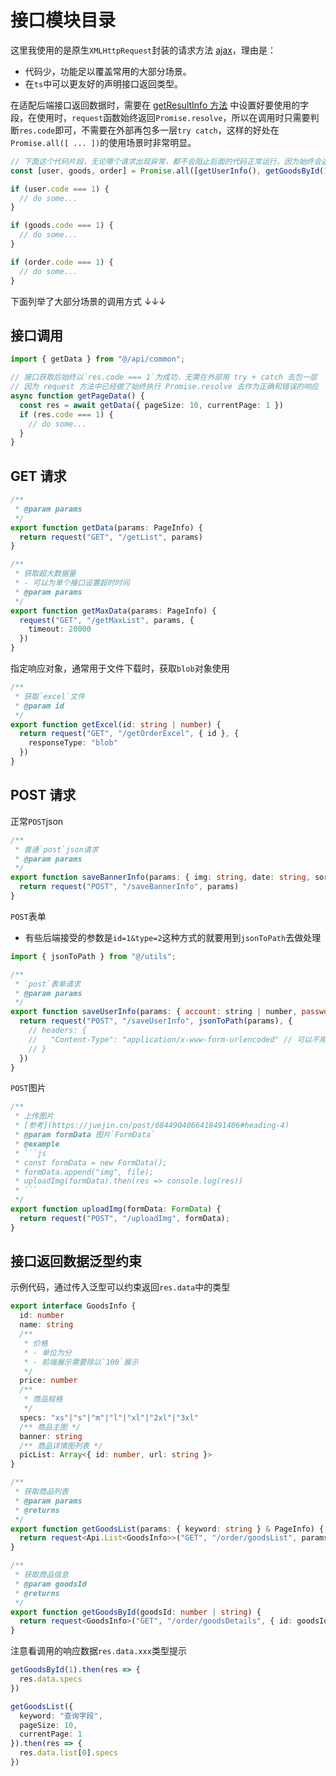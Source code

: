 # 接口模块目录

这里我使用的是原生`XMLHttpRequest`封装的请求方法 [ajax](https://github.com/Travis-hjs/my-note/blob/master/example/pages/request/js/index.js)，理由是：

- 代码少，功能足以覆盖常用的大部分场景。
- 在`ts`中可以更友好的声明接口返回类型。

在适配后端接口返回数据时，需要在 [getResultInfo 方法](../utils/request.ts) 中设置好要使用的字段，在使用时，`request`函数始终返回`Promise.resolve`，所以在调用时只需要判断`res.code`即可，不需要在外部再包多一层`try catch`，这样的好处在`Promise.all([ ... ])`的使用场景时非常明显。

```ts
// 下面这个代码片段，无论哪个请求出现异常，都不会阻止后面的代码正常运行，因为始终会返回结果
const [user, goods, order] = Promise.all([getUserInfo(), getGoodsById(12), getOrderById(21)]);

if (user.code === 1) {
  // do some...
}

if (goods.code === 1) {
  // do some...
}

if (order.code === 1) {
  // do some...
}
```

下面列举了大部分场景的调用方式 ↓↓↓

## 接口调用

```ts
import { getData } from "@/api/common";

// 接口获取后始终以`res.code === 1`为成功，无需在外部用 try + catch 去包一层
// 因为 request 方法中已经做了始终执行 Promise.resolve 去作为正确和错误的响应
async function getPageData() {
  const res = await getData({ pageSize: 10, currentPage: 1 })
  if (res.code === 1) {
    // do some...
  }
}
```

## GET 请求

```ts
/**
 * @param params
 */
export function getData(params: PageInfo) {
  return request("GET", "/getList", params)
}

/**
 * 获取超大数据量
 * - 可以为单个接口设置超时时间
 * @param params
 */
export function getMaxData(params: PageInfo) {
  request("GET", "/getMaxList", params, {
    timeout: 20000
  })
}
```

指定响应对象，通常用于文件下载时，获取`blob`对象使用

```ts
/**
 * 获取`excel`文件
 * @param id 
 */
export function getExcel(id: string | number) {
  return request("GET", "/getOrderExcel", { id }, {
    responseType: "blob"
  })
}
```

## POST 请求

正常`POST`json

```ts
/**
 * 普通`post`json请求
 * @param params 
 */
export function saveBannerInfo(params: { img: string, date: string, sort: number }) {
  return request("POST", "/saveBannerInfo", params)
}
```

`POST`表单

- 有些后端接受的参数是`id=1&type=2`这种方式的就要用到`jsonToPath`去做处理

```js
import { jsonToPath } from "@/utils";

/**
 * `post`表单请求
 * @param params
 */
export function saveUserInfo(params: { account: string | number, password: string }) {
  return request("POST", "/saveUserInfo", jsonToPath(params), {
    // headers: {
    //   "Content-Type": "application/x-www-form-urlencoded" // 可以不用传，`ajax()`函数内部做了类型判断处理
    // }
  })
}
```

`POST`图片

```ts
/**
 * 上传图片
 * [参考](https://juejin.cn/post/6844904066418491406#heading-4)
 * @param formData 图片`FormData`
 * @example
 * ```js
 * const formData = new FormData();
 * formData.append("img", file);
 * uploadImg(formData).then(res => console.log(res))
 * ```
 */
export function uploadImg(formData: FormData) {
  return request("POST", "/uploadImg", formData);
}
```

## 接口返回数据泛型约束

示例代码，通过传入泛型可以约束返回`res.data`中的类型

```ts
export interface GoodsInfo {
  id: number
  name: string
  /**
   * 价格
   * - 单位为分
   * - 前端展示需要除以`100`展示
   */
  price: number
  /**
   * 商品规格
   */
  specs: "xs"|"s"|"m"|"l"|"xl"|"2xl"|"3xl"
  /** 商品主图 */
  banner: string
  /** 商品详情图列表 */
  picList: Array<{ id: number, url: string }>
}

/**
 * 获取商品列表
 * @param params 
 * @returns 
 */
export function getGoodsList(params: { keyword: string } & PageInfo) {
  return request<Api.List<GoodsInfo>>("GET", "/order/goodsList", params)
}

/**
 * 获取商品信息
 * @param goodsId 
 * @returns 
 */
export function getGoodsById(goodsId: number | string) {
  return request<GoodsInfo>("GET", "/order/goodsDetails", { id: goodsId })
}

```

注意看调用的响应数据`res.data.xxx`类型提示

```ts
getGoodsById(1).then(res => {
  res.data.specs
})

getGoodsList({
  keyword: "查询字段",
  pageSize: 10,
  currentPage: 1
}).then(res => {
  res.data.list[0].specs
})

```
